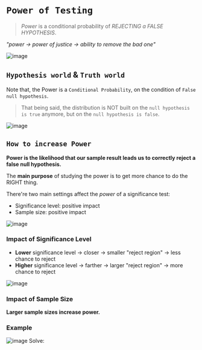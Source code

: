 # `Power of Testing`
> _Power_ is a conditional probability of _REJECTING a FALSE HYPOTHESIS_.

_"power -> power of justice -> ability to remove the bad one"_

![image](https://user-images.githubusercontent.com/14041622/45286967-baf18380-b519-11e8-979b-8a930f74cfb6.png)

## `Hypothesis world` & `Truth world`
Note that, the Power is a `Conditional Probability`, on the condition of `False null hypothesis`.

> That being said, the distribution is NOT built on the `null hypothesis is true` anymore, but on the `null hypothesis is false`.


![image](https://user-images.githubusercontent.com/14041622/45295525-93a6b080-b531-11e8-9c9b-3795fb0e6045.png)


## `How to increase Power`
**Power is the likelihood that our sample result leads us to correctly reject a false null hypothesis.**

The **main purpose** of studying the power is to get more chance to do the RIGHT thing.

There're two main settings affect the _power_ of a significance test:
- Significance level: positive impact
- Sample size: positive impact

![image](https://user-images.githubusercontent.com/14041622/45287711-8bdc1180-b51b-11e8-8b8e-1b919d206ae0.png)

### Impact of Significance Level

- **Lower** significance level -> closer -> smaller "reject region" -> less chance to reject
- **Higher** significance level -> farther -> larger "reject region" -> more chance to reject

![image](https://user-images.githubusercontent.com/14041622/45294142-ff3a4f00-b52c-11e8-8ea3-6a7a7fe499fc.png)


### Impact of Sample Size
**Larger sample sizes increase power.**

### Example
![image](https://user-images.githubusercontent.com/14041622/45293631-4f181680-b52b-11e8-9f5e-d36bbf94ab73.png)
Solve:
